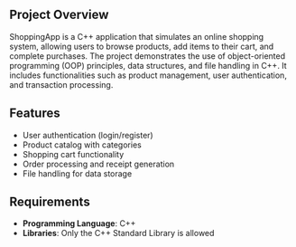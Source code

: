 ## Project Overview  

ShoppingApp is a C++ application that simulates an online shopping system, allowing users to browse products, add items to their cart, and complete purchases. The project demonstrates the use of object-oriented programming (OOP) principles, data structures, and file handling in C++. It includes functionalities such as product management, user authentication, and transaction processing.  

## Features  

- User authentication (login/register)  
- Product catalog with categories  
- Shopping cart functionality  
- Order processing and receipt generation  
- File handling for data storage  

## Requirements  

- **Programming Language**: C++  
- **Libraries**: Only the C++ Standard Library is allowed
